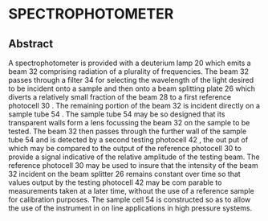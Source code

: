 # SPECTROPHOTOMETER

## Abstract
A spectrophotometer is provided with a deuterium lamp 20 which emits a beam 32 comprising radiation of a plurality of frequencies. The beam 32 passes through a filter 34 for selecting the wavelength of the light desired to be incident onto a sample and then onto a beam splitting plate 26 which diverts a relatively small fraction of the beam 28 to a first reference photocell 30 . The remaining portion of the beam 32 is incident directly on a sample tube 54 . The sample tube 54 may be so designed that its transparent walls form a lens focussing the beam 32 on the sample to be tested. The beam 32 then passes through the further wall of the sample tube 54 and is detected by a second testing photocell 42 , the out put of which may be compared to the output of the reference photocell 30 to provide a signal indicative of the relative amplitude of the testing beam. The reference photocell 30 may be used to insure that the intensity of the beam 32 incident on the beam splitter 26 remains constant over time so that values output by the testing photocell 42 may be com parable to measurements taken at a later time, without the use of a reference sample for calibration purposes. The sample cell 54 is constructed so as to allow the use of the instrument in on line applications in high pressure systems.